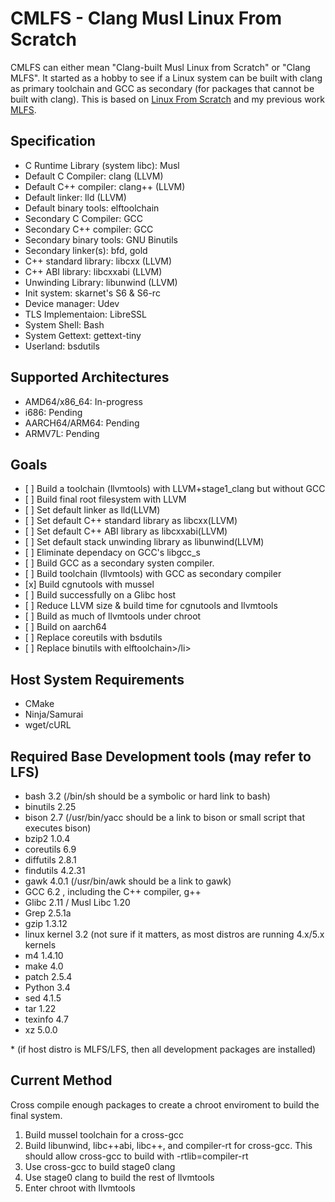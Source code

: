 # CMLFS - Clang Musl Linux From Scratch

CMLFS can either mean "Clang-built Musl Linux from Scratch" or "Clang MLFS". It started as a hobby to see if a Linux system can be built with clang as primary toolchain and GCC as secondary (for packages that cannot be built with clang). This is based on [Linux From Scratch](www.linuxfromscratch.org) and my previous work [MLFS](https://github.com/dslm4515/Musl-LFS).

## Specification
<ul>
<li>C Runtime Library (system libc): Musl </li>
<li>Default C Compiler: clang (LLVM)</li>
<li>Default C++ compiler: clang++ (LLVM)</li>
<li>Default linker: lld (LLVM)</li>
<li>Default binary tools: elftoolchain</li>
<li>Secondary C Compiler: GCC</li>
<li>Secondary C++ compiler: GCC</li>
<li>Secondary binary tools: GNU Binutils</li>
<li>Secondary linker(s): bfd, gold</li>
<li>C++ standard library: libcxx (LLVM)</li>
<li>C++ ABI library: libcxxabi (LLVM)</li>
<li>Unwinding Library: libunwind (LLVM)</li>
<li>Init system: skarnet's S6 & S6-rc</li>
<li>Device manager: Udev </li>
<li>TLS Implementaion: LibreSSL</li>
<li>System Shell: Bash </li>
<li>System Gettext: gettext-tiny</li>
<li>Userland: bsdutils </li>
</ul>

## Supported Architectures

<ul>
<li>AMD64/x86_64: In-progress</li>
<li>i686: Pending</li>
<li>AARCH64/ARM64: Pending</li>
<li>ARMV7L: Pending</li>
</ul>

## Goals

<ul>
<li> [ ] Build a toolchain (llvmtools) with LLVM+stage1_clang but without GCC</li>
<li> [ ] Build final root filesystem with LLVM</li>
<li> [ ] Set default linker as lld(LLVM)</li>
<li> [ ] Set default C++ standard library as libcxx(LLVM)</li>
<li> [ ] Set default C++ ABI library as libcxxabi(LLVM)</li>
<li> [ ] Set default stack unwinding library as libunwind(LLVM)</li>
<li> [ ] Eliminate dependacy on GCC's libgcc_s</li>
<li> [ ] Build GCC as a secondary systen compiler. </li>
<li> [ ] Build toolchain (llvmtools) with GCC as secondary compiler</li>
<li> [x] Build cgnutools with mussel </li>
<li> [ ] Build successfully on a Glibc host </li>
<li> [ ] Reduce LLVM size & build time for cgnutools and llvmtools </li>
<li> [ ] Build as much of llvmtools under chroot </li>
<li> [ ] Build on aarch64</li>
<li> [ ] Replace coreutils with bsdutils</li>
<li> [ ] Replace binutils with elftoolchain>/li>
</ul>

## Host System Requirements

<ul>
 <li>CMake</li>
 <li>Ninja/Samurai</li>
 <li>wget/cURL</li>
</ul>

## Required Base Development tools (may refer to LFS)
<ul>
 <li>bash 3.2 (/bin/sh should be a symbolic or hard link to bash) </li>
 <li>binutils 2.25 </li>
 <li>bison 2.7 (/usr/bin/yacc should be a link to bison or small script that executes bison) </li>
 <li>bzip2 1.0.4 </li>
 <li>coreutils 6.9 </li>
 <li>diffutils 2.8.1 </li>
 <li>findutils 4.2.31 </li>
 <li>gawk 4.0.1 (/usr/bin/awk should be a link to gawk) </li>
 <li>GCC 6.2 , including the C++ compiler, g++ </li>
 <li>Glibc 2.11 / Musl Libc 1.20 </li>
 <li>Grep 2.5.1a </li>
 <li>gzip 1.3.12 </li>
 <li>linux kernel 3.2 (not sure if it matters, as most distros are running 4.x/5.x kernels</li>
 <li>m4 1.4.10</li>
 <li>make 4.0 </li>
 <li>patch 2.5.4 </li>
 <li>Python 3.4 </li>
 <li>sed 4.1.5 </li>
 <li>tar 1.22 </li>
 <li>texinfo 4.7 </li>
  <li>xz 5.0.0 </li>
</ul>
 * (if host distro is MLFS/LFS, then all development packages are installed)

## Current Method

Cross compile enough packages to create a chroot enviroment to build the final system.

<ol>
<li>Build mussel toolchain for a cross-gcc</li>
<li>Build libunwind, libc++abi, libc++, and compiler-rt for cross-gcc. This should allow cross-gcc to build with -rtlib=compiler-rt </li>
<li>Use cross-gcc to build stage0 clang</li>
<li>Use stage0 clang to build the rest of llvmtools</li>
<li>Enter chroot with llvmtools</li>
</ol>
